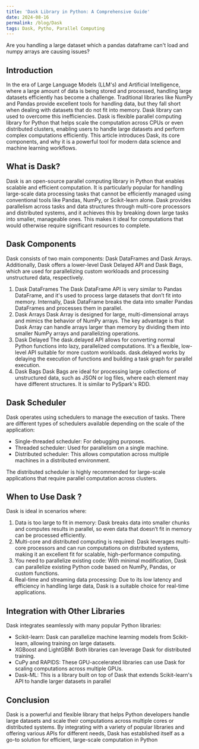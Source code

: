 ```yaml
---
title: 'Dask Library in Python: A Comprehensive Guide'
date: 2024-08-16
permalink: /blog/Dask
tags: Dask, Pytho, Parallel Computing
---
```

Are you handling a large dataset which a pandas dataframe can't load and numpy arrays are causing issues?

## Introduction
In the era of Large Language Models (LLM's) and Artificial Intelligence, where a large amount of data is being stored and processed, handling large datasets efficiently has become a challenge. Traditional libraries like NumPy and Pandas provide excellent tools for handling data, but they fall short when dealing with datasets that do not fit into memory. Dask library can used to overcome this inefficiencies. 
Dask is flexible parallel computing library for Python that helps scale the computation across CPUs or even distributed clusters, enabling users to handle large datasets and perform complex computations efficiently.
This article introduces Dask, its core components, and why it is a powerful tool for modern data science and machine learning workflows.

## What is Dask?
Dask is an open-source parallel computing library in Python that enables scalable and efficient computation. It is particularly popular for handling large-scale data processing tasks that cannot be efficiently managed using conventional tools like Pandas, NumPy, or Scikit-learn alone.
Dask provides parallelism across tasks and data structures through multi-core processors and distributed systems, and it achieves this by breaking down large tasks into smaller, manageable ones. This makes it ideal for computations that would otherwise require significant resources to complete.

## Dask Components
Dask consists of two main components: Dask DataFrames and Dask Arrays. Additionally, Dask offers a lower-level Dask Delayed API and Dask Bags, which are used for parallelizing custom workloads and processing unstructured data, respectively.
1. Dask DataFrames
The Dask DataFrame API is very similar to Pandas DataFrame, and it's used to process large datasets that don’t fit into memory. Internally, Dask DataFrame breaks the data into smaller Pandas DataFrames and processes them in parallel.
2. Dask Arrays
Dask Array is designed for large, multi-dimensional arrays and mimics the behavior of NumPy arrays. The key advantage is that Dask Array can handle arrays larger than memory by dividing them into smaller NumPy arrays and parallelizing operations.
3. Dask Delayed
The dask.delayed API allows for converting normal Python functions into lazy, parallelized computations. It's a flexible, low-level API suitable for more custom workloads. dask.delayed works by delaying the execution of functions and building a task graph for parallel execution.
4. Dask Bags
Dask Bags are ideal for processing large collections of unstructured data, such as JSON or log files, where each element may have different structures. It is similar to PySpark's RDD.
## Dask Scheduler
Dask operates using schedulers to manage the execution of tasks. There are different types of schedulers available depending on the scale of the application:
- Single-threaded scheduler: For debugging purposes.
- Threaded scheduler: Used for parallelism on a single machine.
- Distributed scheduler: This allows computation across multiple machines in a distributed environment.  

The distributed scheduler is highly recommended for large-scale applications that require parallel computation across
clusters.

## When to Use Dask ?
Dask is ideal in scenarios where:
1. Data is too large to fit in memory: Dask breaks data into smaller chunks and computes results in parallel, so even data that doesn’t fit in memory can be processed efficiently.
2. Multi-core and distributed computing is required: Dask leverages multi-core processors and can run computations on distributed systems, making it an excellent fit for scalable, high-performance computing.
3. You need to parallelize existing code: With minimal modification, Dask can parallelize existing Python code based on NumPy, Pandas, or custom functions.
4. Real-time and streaming data processing: Due to its low latency and efficiency in handling large data, Dask is a suitable choice for real-time applications.

## Integration with Other Libraries
Dask integrates seamlessly with many popular Python libraries:
- Scikit-learn: Dask can parallelize machine learning models from Scikit-learn, allowing training on large datasets.
- XGBoost and LightGBM: Both libraries can leverage Dask for distributed training.
- CuPy and RAPIDS: These GPU-accelerated libraries can use Dask for scaling computations across multiple GPUs.
- Dask-ML: This is a library built on top of Dask that extends Scikit-learn's API to handle larger datasets in parallel

## Conclusion
Dask is a powerful and flexible library that helps Python developers handle large datasets and scale their computations across multiple cores or distributed systems. By integrating with a variety of popular libraries and offering various APIs for different needs, Dask has established itself as a go-to solution for efficient, large-scale computation in Python
